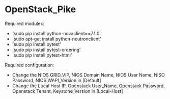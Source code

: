 # OpenStack_Pike

Required modules: 

- 'sudo pip install python-novaclient==7.1.0'
- 'sudo apt-get install python-neutronclient'
- 'sudo pip  install pytest'
- 'sudo pip  install pytest-ordering'
- 'sudo pip install pytest-html'

Required configuration:

- Change the NIOS GRID_VIP, NIOS Domain Name, NIOS User Name, NISO Password, NIOS WAPI_Version in [Default] 
- Change the Local Host IP, Openstack User_Name, Openstack Password, Openstack Tenant, Keystone_Version in [Local-Host]
